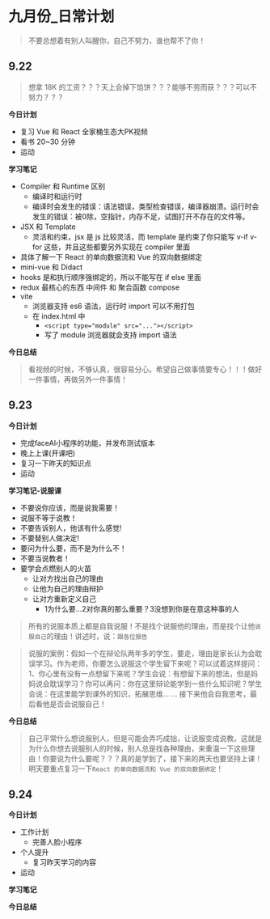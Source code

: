 # 九月份_日常计划

> 不要总想着有别人叫醒你，自己不努力，谁也帮不了你！

## 9.22

> 想拿 18K 的工资？？？天上会掉下馅饼？？？能够不劳而获？？？可以不努力？？？

**今日计划**

- 复习 Vue 和 React 全家桶生态大PK视频
- 看书 20~30 分钟
- 运动

**学习笔记**

- Compiler 和 Runtime 区别
  - 编译时和运行时
  - 编译时会发生的错误：语法错误，类型检查错误，编译器崩溃。运行时会发生的错误：被0除，空指针，内存不足，试图打开不存在的文件等。
- JSX 和 Template
  - 灵活和约束，jsx 是 js 比较灵活，而 template 是约束了你只能写 v-if v-for 这些，并且这些都要另外实现在 compiler 里面
- 具体了解一下 React 的单向数据流和 Vue 的双向数据绑定
- mini-vue 和 Didact
- hooks 是和执行顺序强绑定的，所以不能写在 if else 里面
- redux 最核心的东西 中间件 和 聚合函数 compose 
- vite
  - 浏览器支持 es6 语法，运行时 import 可以不用打包
  - 在 index.html 中
    - `<script type="module" src="..."></script>`
    - 写了 module 浏览器就会支持 import 语法

**今日总结**

> 看视频的时候，不够认真，很容易分心。希望自己做事情要专心！！！做好一件事情，再做另外一件事情！

## 9.23

**今日计划**

- 完成faceAI小程序的功能，并发布测试版本
- 晚上上课(开课吧)
- 复习一下昨天的知识点
- 运动

**学习笔记-说服课**

- 不要说你应该，而是说我需要！
- 说服不等于说教！
- 不要告诉别人，他该有什么感觉!
- 不要替别人做决定!
- 要问为什么要，而不是为什么不！
- 不要当说教者！
- 要学会点燃别人的火苗
  - 让对方找出自己的理由
  - 让他为自己的理由辩护
  - 让对方重新定义自己
    - 1为什么要…2对你真的那么重要？3没想到你是在意这种事的人

> 所有的说服本质上都是自我说服！不是找个说服他的理由，而是找个让他`说服自己`的理由！讲述时，说：`跟各位报告`

> 说服的案例：假如一个在辩论队两年多的学生，要走，理由是家长认为会耽误学习。作为老师，你要怎么说服这个学生留下来呢？可以试着这样提问：1、你心里有没有一点想留下来呢？学生会说：有想留下来的想法，但是妈妈说会耽误学习？你可以再问：你在这里辩论能学到一些什么知识呢？学生会说：在这里能学到课外的知识，拓展思维... ... 接下来他会自我思考，最后看他是否会说服自己！


**今日总结**

> 自己平常什么想说服别人，但是可能会弄巧成拙，让说服变成说教。这就是为什么你想去说服别人的时候，别人总是找各种理由，来重温一下这些理由！你要说为什么要呢？？？真的是学到了，接下来的两天也要坚持上课！明天要重点复习一下`React 的单向数据流和 Vue 的双向数据绑定`！

## 9.24

**今日计划**

- 工作计划
  - 完善人脸小程序
- 个人提升
  - 复习昨天学习的内容
- 运动

**学习笔记**

**今日总结**